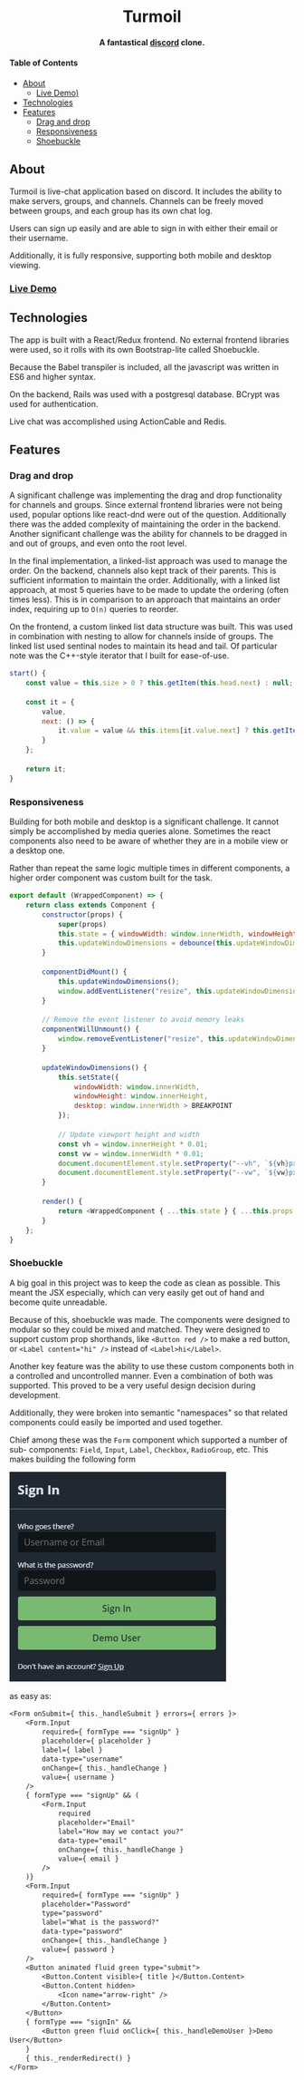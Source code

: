 <h1 align="center">Turmoil</h1>

<h4 align="center">A fantastical <a href="https://discord.com/new">discord</a> clone.</h4>

#### Table of Contents
- [About](#about)
  - [Live Demo)](#live-demo)
- [Technologies](#technologies)
- [Features](#features)
  - [Drag and drop](#drag-and-drop)
  - [Responsiveness](#responsiveness)
  - [Shoebuckle](#shoebuckle)

## About

Turmoil is live-chat application based on discord. It includes the ability to
make servers, groups, and channels. Channels can be freely moved between groups,
and each group has its own chat log.

Users can sign up easily and are able to sign in with either their email or
their username.

Additionally, it is fully responsive, supporting both mobile and desktop viewing.

### [Live Demo]([turmoi](http://turmoil.herokuapp.com/))

## Technologies

The app is built with a React/Redux frontend. No external frontend libraries
were used, so it rolls with its own Bootstrap-lite called Shoebuckle.

Because the Babel transpiler is included, all the javascript was written in ES6
and higher syntax.

On the backend, Rails was used with a postgresql database. BCrypt was used for
authentication.

Live chat was accomplished using ActionCable and Redis.

## Features

### Drag and drop

A significant challenge was implementing the drag and drop functionality for
channels and groups. Since external frontend libraries were not being used,
popular options like react-dnd were out of the question. Additionally there was
the added complexity of maintaining the order in the backend. Another
significant challenge was the ability for channels to be dragged in and out of
groups, and even onto the root level.

In the final implementation, a linked-list approach was used to manage the
order. On the backend, channels also kept track of their parents. This is
sufficient information to maintain the order. Additionally, with a linked list
approach, at most 5 queries have to be made to update the ordering (often times
less). This is in comparison to an approach that maintains an order index,
requiring up to `O(n)` queries to reorder.

On the frontend, a custom linked list data structure was built. This was used in
combination with nesting to allow for channels inside of groups. The linked list
used sentinal nodes to maintain its head and tail. Of particular note was the
C++-style iterator that I built for ease-of-use.

```js
start() {
    const value = this.size > 0 ? this.getItem(this.head.next) : null;

    const it = {
        value,
        next: () => {
            it.value = value && this.items[it.value.next] ? this.getItem(it.value.next) : null;
        }
    };

    return it;
}
```

### Responsiveness

Building for both mobile and desktop is a significant challenge. It cannot
simply be accomplished by media queries alone. Sometimes the react components
also need to be aware of whether they are in a mobile view or a desktop one.

Rather than repeat the same logic multiple times in different components, a
higher order component was custom built for the task.

```js
export default (WrappedComponent) => {
    return class extends Component {
        constructor(props) {
            super(props)
            this.state = { windowWidth: window.innerWidth, windowHeight: window.innerHeight, desktop: false };
            this.updateWindowDimensions = debounce(this.updateWindowDimensions.bind(this));
        }

        componentDidMount() {
            this.updateWindowDimensions();
            window.addEventListener("resize", this.updateWindowDimensions);
        }

        // Remove the event listener to avoid memory leaks
        componentWillUnmount() {
            window.removeEventListener("resize", this.updateWindowDimensions);
        }

        updateWindowDimensions() {
            this.setState({
                windowWidth: window.innerWidth,
                windowHeight: window.innerHeight,
                desktop: window.innerWidth > BREAKPOINT
            });

            // Update viewport height and width 
            const vh = window.innerHeight * 0.01;
            const vw = window.innerWidth * 0.01;
            document.documentElement.style.setProperty("--vh", `${vh}px`);
            document.documentElement.style.setProperty("--vw", `${vw}px`);
        }

        render() {
            return <WrappedComponent { ...this.state } { ...this.props } />;
        }
    };
}
```

### Shoebuckle

A big goal in this project was to keep the code as clean as possible. This meant
the JSX especially, which can very easily get out of hand and become quite
unreadable.

Because of this, shoebuckle was made. The components were designed to modular so
they could be mixed and matched. They were designed to support custom prop
shorthands, like `<Button red />` to make a red button, or
`<Label content="hi" />` instead of `<Label>hi</Label>`.

Another key feature was the ability to use these custom components both in a
controlled and uncontrolled manner. Even a combination of both was supported.
This proved to be a very useful design decision during development.

Additionally, they were broken into semantic "namespaces" so that related
components could easily be imported and used together.

Chief among these was the `Form` component which supported a number of sub-
components: `Field`, `Input`, `Label`, `Checkbox`, `RadioGroup`, etc. This
makes building the following form

![Image of authentication form](/images/form.jpg)

as easy as:

```JSX
<Form onSubmit={ this._handleSubmit } errors={ errors }>
    <Form.Input
        required={ formType === "signUp" }
        placeholder={ placeholder }
        label={ label }
        data-type="username"
        onChange={ this._handleChange }
        value={ username }
    />
    { formType === "signUp" && (
        <Form.Input
            required
            placeholder="Email"
            label="How may we contact you?"
            data-type="email"
            onChange={ this._handleChange }
            value={ email }
        />
    )}
    <Form.Input
        required={ formType === "signUp" }
        placeholder="Password"
        type="password"
        label="What is the password?"
        data-type="password"
        onChange={ this._handleChange }
        value={ password }
    />
    <Button animated fluid green type="submit">
        <Button.Content visible>{ title }</Button.Content>
        <Button.Content hidden>
            <Icon name="arrow-right" />
        </Button.Content>
    </Button>
    { formType === "signIn" && 
        <Button green fluid onClick={ this._handleDemoUser }>Demo User</Button>
    }
    { this._renderRedirect() }
</Form>
```
